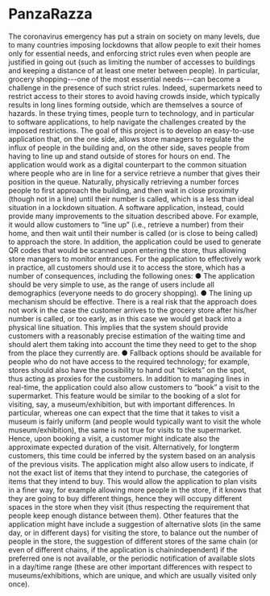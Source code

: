 # PanzaRazza
The coronavirus emergency has put a strain on society on many levels, due to many countries imposing
lockdowns that allow people to exit their homes only for essential needs, and enforcing strict rules even
when people are justified in going out (such as limiting the number of accesses to buildings and keeping
a distance of at least one meter between people).
In particular, grocery shopping---one of the most essential needs---can become a challenge in the
presence of such strict rules. Indeed, supermarkets need to restrict access to their stores to avoid
having crowds inside, which typically results in long lines forming outside, which are themselves a
source of hazards. In these trying times, people turn to technology, and in particular to software
applications, to help navigate the challenges created by the imposed restrictions.
The goal of this project is to develop an easy-to-use application that, on the one side, allows store
managers to regulate the influx of people in the building and, on the other side, saves people from
having to line up and stand outside of stores for hours on end.
The application would work as a digital counterpart to the common situation where people who are in
line for a service retrieve a number that gives their position in the queue. Naturally, physically retrieving
a number forces people to first approach the building, and then wait in close proximity (though not in
a line) until their number is called, which is a less than ideal situation in a lockdown situation. A software
application, instead, could provide many improvements to the situation described above.
For example, it would allow customers to “line up” (i.e., retrieve a number) from their home, and then
wait until their number is called (or is close to being called) to approach the store. In addition, the
application could be used to generate QR codes that would be scanned upon entering the store, thus
allowing store managers to monitor entrances. For the application to effectively work in practice, all 
customers should use it to access the store, which has a number of consequences, including the
following ones:
● The application should be very simple to use, as the range of users include all demographics
(everyone needs to do grocery shopping).
● The lining up mechanism should be effective. There is a real risk that the approach does not
work in the case the customer arrives to the grocery store after his/her number is called, or too
early, as in this case we would get back into a physical line situation. This implies that the system
should provide customers with a reasonably precise estimation of the waiting time and should
alert them taking into account the time they need to get to the shop from the place they
currently are.
● Fallback options should be available for people who do not have access to the required
technology; for example, stores should also have the possibility to hand out “tickets” on the
spot, thus acting as proxies for the customers.
In addition to managing lines in real-time, the application could also allow customers to “book” a visit
to the supermarket. This feature would be similar to the booking of a slot for visiting, say, a
museum/exhibition, but with important differences. In particular, whereas one can expect that the time
that it takes to visit a museum is fairly uniform (and people would typically want to visit the whole
museum/exhibition), the same is not true for visits to the supermarket. Hence, upon booking a visit, a
customer might indicate also the approximate expected duration of the visit. Alternatively, for longterm customers, this time could be inferred by the system based on an analysis of the previous visits.
The application might also allow users to indicate, if not the exact list of items that they intend to
purchase, the categories of items that they intend to buy. This would allow the application to plan visits
in a finer way, for example allowing more people in the store, if it knows that they are going to buy
different things, hence they will occupy different spaces in the store when they visit (thus respecting
the requirement that people keep enough distance between them).
Other features that the application might have include a suggestion of alternative slots (in the same
day, or in different days) for visiting the store, to balance out the number of people in the store, the
suggestion of different stores of the same chain (or even of different chains, if the application is chainindependent) if the preferred one is not available, or the periodic notification of available slots in a
day/time range (these are other important differences with respect to museums/exhibitions, which are
unique, and which are usually visited only once).
